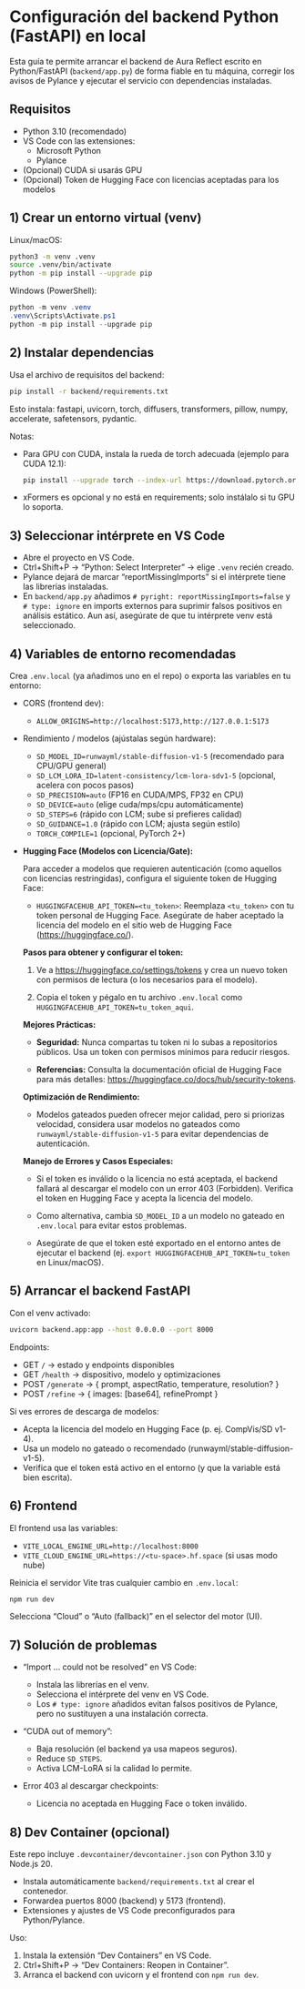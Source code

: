 # Configuración del backend Python (FastAPI) en local

Esta guía te permite arrancar el backend de Aura Reflect escrito en Python/FastAPI (`backend/app.py`) de forma fiable en tu máquina, corregir los avisos de Pylance y ejecutar el servicio con dependencias instaladas.

## Requisitos

- Python 3.10 (recomendado)
- VS Code con las extensiones:
  - Microsoft Python
  - Pylance
- (Opcional) CUDA si usarás GPU
- (Opcional) Token de Hugging Face con licencias aceptadas para los modelos

## 1) Crear un entorno virtual (venv)

Linux/macOS:

```bash
python3 -m venv .venv
source .venv/bin/activate
python -m pip install --upgrade pip
```

Windows (PowerShell):

```powershell
python -m venv .venv
.venv\Scripts\Activate.ps1
python -m pip install --upgrade pip
```

## 2) Instalar dependencias

Usa el archivo de requisitos del backend:

```bash
pip install -r backend/requirements.txt
```

Esto instala: fastapi, uvicorn, torch, diffusers, transformers, pillow, numpy, accelerate, safetensors, pydantic.

Notas:

- Para GPU con CUDA, instala la rueda de torch adecuada (ejemplo para CUDA 12.1):

  ```bash
  pip install --upgrade torch --index-url https://download.pytorch.org/whl/cu121
  ```

- xFormers es opcional y no está en requirements; solo instálalo si tu GPU lo soporta.

## 3) Seleccionar intérprete en VS Code

- Abre el proyecto en VS Code.
- Ctrl+Shift+P → “Python: Select Interpreter” → elige `.venv` recién creado.
- Pylance dejará de marcar “reportMissingImports” si el intérprete tiene las librerías instaladas.
- En `backend/app.py` añadimos `# pyright: reportMissingImports=false` y `# type: ignore` en imports externos para suprimir falsos positivos en análisis estático. Aun así, asegúrate de que tu intérprete venv está seleccionado.

## 4) Variables de entorno recomendadas

Crea `.env.local` (ya añadimos uno en el repo) o exporta las variables en tu entorno:

- CORS (frontend dev):

  - `ALLOW_ORIGINS=http://localhost:5173,http://127.0.0.1:5173`

- Rendimiento / modelos (ajústalas según hardware):

  - `SD_MODEL_ID=runwayml/stable-diffusion-v1-5` (recomendado para CPU/GPU general)
  - `SD_LCM_LORA_ID=latent-consistency/lcm-lora-sdv1-5` (opcional, acelera con pocos pasos)
  - `SD_PRECISION=auto` (FP16 en CUDA/MPS, FP32 en CPU)
  - `SD_DEVICE=auto` (elige cuda/mps/cpu automáticamente)
  - `SD_STEPS=6` (rápido con LCM; sube si prefieres calidad)
  - `SD_GUIDANCE=1.0` (rápido con LCM; ajusta según estilo)
  - `TORCH_COMPILE=1` (opcional, PyTorch 2+)

- **Hugging Face (Modelos con Licencia/Gate):**

  Para acceder a modelos que requieren autenticación (como aquellos con licencias restringidas), configura el siguiente token de Hugging Face:

  - `HUGGINGFACEHUB_API_TOKEN=<tu_token>`: Reemplaza `<tu_token>` con tu token personal de Hugging Face. Asegúrate de haber aceptado la licencia del modelo en el sitio web de Hugging Face (<https://huggingface.co/>).

  **Pasos para obtener y configurar el token:**

  1. Ve a <https://huggingface.co/settings/tokens> y crea un nuevo token con permisos de lectura (o los necesarios para el modelo).

  2. Copia el token y pégalo en tu archivo `.env.local` como `HUGGINGFACEHUB_API_TOKEN=tu_token_aqui`.

  **Mejores Prácticas:**

  - **Seguridad:** Nunca compartas tu token ni lo subas a repositorios públicos. Usa un token con permisos mínimos para reducir riesgos.

  - **Referencias:** Consulta la documentación oficial de Hugging Face para más detalles: <https://huggingface.co/docs/hub/security-tokens>.

  **Optimización de Rendimiento:**

  - Modelos gateados pueden ofrecer mejor calidad, pero si priorizas velocidad, considera usar modelos no gateados como `runwayml/stable-diffusion-v1-5` para evitar dependencias de autenticación.

  **Manejo de Errores y Casos Especiales:**

  - Si el token es inválido o la licencia no está aceptada, el backend fallará al descargar el modelo con un error 403 (Forbidden). Verifica el token en Hugging Face y acepta la licencia del modelo.

  - Como alternativa, cambia `SD_MODEL_ID` a un modelo no gateado en `.env.local` para evitar estos problemas.

  - Asegúrate de que el token esté exportado en el entorno antes de ejecutar el backend (ej. `export HUGGINGFACEHUB_API_TOKEN=tu_token` en Linux/macOS).

## 5) Arrancar el backend FastAPI

Con el venv activado:

```bash
uvicorn backend.app:app --host 0.0.0.0 --port 8000
```

Endpoints:

- GET `/` → estado y endpoints disponibles
- GET `/health` → dispositivo, modelo y optimizaciones
- POST `/generate` → { prompt, aspectRatio, temperature, resolution? }
- POST `/refine` → { images: [base64], refinePrompt }

Si ves errores de descarga de modelos:

- Acepta la licencia del modelo en Hugging Face (p. ej. CompVis/SD v1-4).
- Usa un modelo no gateado o recomendado (runwayml/stable-diffusion-v1-5).
- Verifica que el token está activo en el entorno (y que la variable está bien escrita).

## 6) Frontend

El frontend usa las variables:

- `VITE_LOCAL_ENGINE_URL=http://localhost:8000`
- `VITE_CLOUD_ENGINE_URL=https://<tu-space>.hf.space` (si usas modo nube)

Reinicia el servidor Vite tras cualquier cambio en `.env.local`:

```bash
npm run dev
```

Selecciona “Cloud” o “Auto (fallback)” en el selector del motor (UI).

## 7) Solución de problemas

- “Import ... could not be resolved” en VS Code:

  - Instala las librerías en el venv.
  - Selecciona el intérprete del venv en VS Code.
  - Los `# type: ignore` añadidos evitan falsos positivos de Pylance, pero no sustituyen a una instalación correcta.

- “CUDA out of memory”:

  - Baja resolución (el backend ya usa mapeos seguros).
  - Reduce `SD_STEPS`.
  - Activa LCM-LoRA si la calidad lo permite.

- Error 403 al descargar checkpoints:
  - Licencia no aceptada en Hugging Face o token inválido.

## 8) Dev Container (opcional)

Este repo incluye `.devcontainer/devcontainer.json` con Python 3.10 y Node.js 20.

- Instala automáticamente `backend/requirements.txt` al crear el contenedor.
- Forwardea puertos 8000 (backend) y 5173 (frontend).
- Extensiones y ajustes de VS Code preconfigurados para Python/Pylance.

Uso:

1. Instala la extensión “Dev Containers” en VS Code.
2. Ctrl+Shift+P → “Dev Containers: Reopen in Container”.
3. Arranca el backend con uvicorn y el frontend con `npm run dev`.
